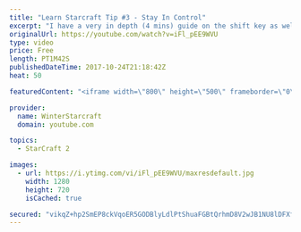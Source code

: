 ```yaml
---
title: "Learn Starcraft Tip #3 - Stay In Control"
excerpt: "I have a very in depth (4 mins) guide on the shift key as well here https://www.youtube.com/watch?v=7x9pHr544oY"
originalUrl: https://youtube.com/watch?v=iFl_pEE9WVU
type: video
price: Free
length: PT1M42S
publishedDateTime: 2017-10-24T21:18:42Z
heat: 50

featuredContent: "<iframe width=\"800\" height=\"500\" frameborder=\"0\" src=\"https://www.youtube.com/embed/iFl_pEE9WVU\" allow=\"accelerometer; autoplay; encrypted-media; gyroscope; picture-in-picture\" allowfullscreen></iframe>"

provider:
  name: WinterStarcraft
  domain: youtube.com

topics:
  - StarCraft 2

images:
  - url: https://i.ytimg.com/vi/iFl_pEE9WVU/maxresdefault.jpg
    width: 1280
    height: 720
    isCached: true

secured: "vikqZ+hp2SmEP8ckVqoER5GODBlyLdlPtShuaFGBtQrhmD8V2wJB1NU8lDFXfsL3YDzazYmy2rZR+6H8904VpkglQHfP7M9zsQ4jMjiMF7lYiEiAURDtaAguf+9bnXmfI4BkWXr6SDVqUS0QzdzHPd0PEkZ31310TrCcK3NfXC4o+dQ9KrDYB4buV70z0LY5dKge/H0DUJQpLBLWxUP87opFIDgoe2wf99seIN5+4eBRxzCL8k0tseUfDtUd/i1ZpVnhXPI25bWDo3zuwOUuWUYllG2rlgbmd1w8WJpD5KKBm35EvUxrRL3zqpgz4YDLXOlpkSSzXx5KCj+XVd4plOoofQHPiya1P7J6EMotwPLE0P5tiSZhz6km6X7vApeNS5ZMkkrKv7sZ7Cr0gPTNsHErB5zr1mUEI8wHFGBUWL8=;uiN0BinVkocQ5YJNTSdmEQ=="
---
```


